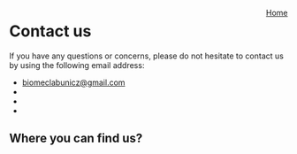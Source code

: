 <a href="https://biomeclabunicz.github.io/CBRA" style="float: right;">Home</a>

# Contact us

If you have any questions or concerns, please do not hesitate to contact us by using the following email address:

* biomeclabunicz@gmail.com
* 
*
*

## Where you can find us?

